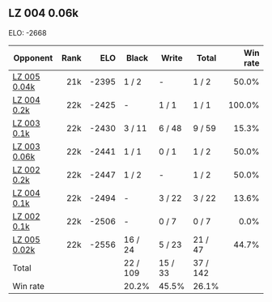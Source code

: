 ## LZ 004 0.06k ##

ELO: -2668

Opponent | Rank | ELO | Black | Write | Total | Win rate
---------|-----:|----:|-------|-------|-------|-------:
[LZ 005 0.04k](LZ%20005%200.04k.md) | 21k | -2395 | 1 / 2 | - | 1 / 2 | 50.0%
[LZ 004 0.2k](LZ%20004%200.2k.md) | 22k | -2425 | - | 1 / 1 | 1 / 1 | 100.0%
[LZ 003 0.1k](LZ%20003%200.1k.md) | 22k | -2430 | 3 / 11 | 6 / 48 | 9 / 59 | 15.3%
[LZ 003 0.06k](LZ%20003%200.06k.md) | 22k | -2441 | 1 / 1 | 0 / 1 | 1 / 2 | 50.0%
[LZ 002 0.2k](LZ%20002%200.2k.md) | 22k | -2447 | 1 / 2 | - | 1 / 2 | 50.0%
[LZ 004 0.1k](LZ%20004%200.1k.md) | 22k | -2494 | - | 3 / 22 | 3 / 22 | 13.6%
[LZ 002 0.1k](LZ%20002%200.1k.md) | 22k | -2506 | - | 0 / 7 | 0 / 7 | 0.0%
[LZ 005 0.02k](LZ%20005%200.02k.md) | 22k | -2556 | 16 / 24 | 5 / 23 | 21 / 47 | 44.7%
Total | | | 22 / 109 | 15 / 33 | 37 / 142 | 
Win rate| | | 20.2% | 45.5% | 26.1% | 

